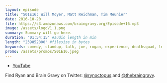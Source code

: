 ```yaml
---
layout: episode
title: "S01E16: Will Moyer, Matt Reichman, Tim Meunier"
date: 2016-10-20
file: https://s3.amazonaws.com/braingravy.org/Episode+16.mp3
image: /assets/logoV1.1.png
summary: Summary will go here.
duration: "01:54:15" #audio length in min
length: "239852800" #filesize in bytes
keywords: comedy, standup, talk, joe, rogan, experience, deathsquad, legion, of, skanks, science, media, news, video, games, nerd, comics, nerdist, pop, culter, technology, politics, npr
promo: /assets/promos/S01E16.jpeg
---
```



- [YouTube](https://www.youtube.com/channel/UCeHkFQsmv90Num66OcKSAXg)


Find Ryan and Brain Gravy on Twitter: [@rynoctopus](https://twitter.com/rynoctopus) and [@thebraingravy](https://twitter.com/thebraingravy).